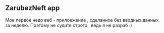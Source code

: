 <h2>ZarubezNeft app</h2>

Мое первое недо веб - прилоежение , сделанное без вводных данных за неделю. Поэтому не судите строго , ведь я не разраб :)

